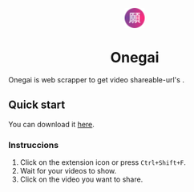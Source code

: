<p align="center">
    <img src="/assets/icon.png" width="40" />
</p>
<h1 align="center">
Onegai
</h1>

Onegai is web scrapper to get video shareable-url's .

## Quick start

You can download it [here](https://chrome.google.com/webstore/detail/onegai/acbmjkomealeeegoigmkfebmgcmmgmgfk).

### Instruccions

1. Click on the extension icon or press `Ctrl+Shift+F`.
2. Wait for your videos to show.
3. Click on the video you want to share.
